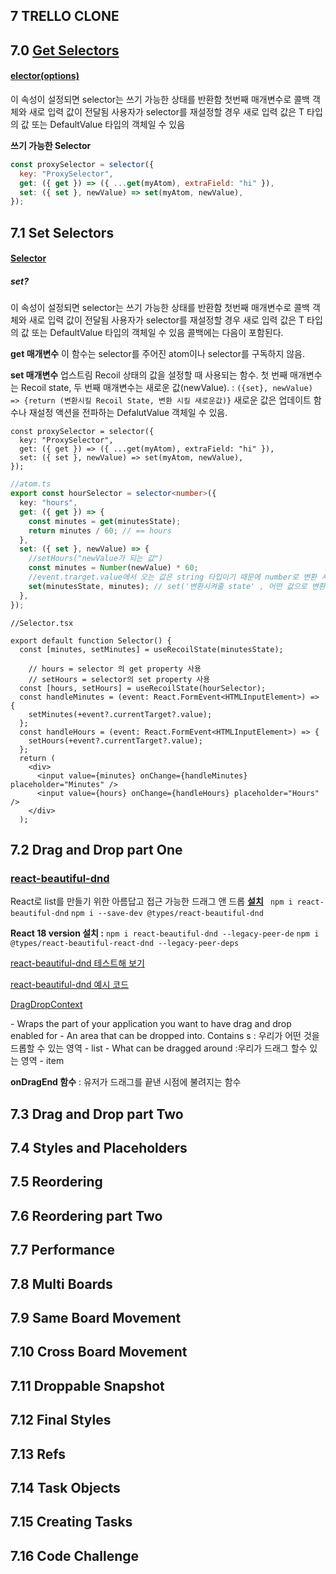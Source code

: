 ## 7 TRELLO CLONE

## 7.0 [Get Selectors](https://recoiljs.org/ko/docs/api-reference/core/selector)

#### [elector(options)](https://recoiljs.org/ko/docs/api-reference/core/selector#%EC%93%B0%EA%B8%B0-%EA%B0%80%EB%8A%A5%ED%95%9C-selector)

이 속성이 설정되면 selector는 쓰기 가능한 상태를 반환함
첫번째 매개변수로 콜백 객체와 새로 입력 값이 전달됨
사용자가 selector를 재설정할 경우 새로 입력 값은 T 타입의 값 또는 DefaultValue 타입의 객체일 수 있음

**쓰기 가능한 Selector**

```js
const proxySelector = selector({
  key: "ProxySelector",
  get: ({ get }) => ({ ...get(myAtom), extraField: "hi" }),
  set: ({ set }, newValue) => set(myAtom, newValue),
});
```

## 7.1 Set Selectors

#### [Selector](https://recoiljs.org/ko/docs/api-reference/core/selector/)

##### set?

이 속성이 설정되면 selector는 쓰기 가능한 상태를 반환함
첫번째 매개변수로 콜백 객체와 새로 입력 값이 전달됨
사용자가 selector를 재설정할 경우 새로 입력 값은 T 타입의 값 또는 DefaultValue 타입의 객체일 수 있음
콜백에는 다음이 포함된다.

**get 매개변수**
이 함수는 selector를 주어진 atom이나 selector를 구독하지 않음.

**set 매개변수**
업스트림 Recoil 상태의 값을 설정할 때 사용되는 함수.
첫 번째 매개변수는 Recoil state, 두 번째 매개변수는 새로운 값(newValue).
: `({set}, newValue) => {return (변환시킬 Recoil State, 변환 시킬 새로운값)}`
새로운 값은 업데이트 함수나 재설정 액션을 전파하는 DefalutValue 객체일 수 있음.

```tsx
const proxySelector = selector({
  key: "ProxySelector",
  get: ({ get }) => ({ ...get(myAtom), extraField: "hi" }),
  set: ({ set }, newValue) => set(myAtom, newValue),
});
```

```ts
//atom.ts
export const hourSelector = selector<number>({
  key: "hours",
  get: ({ get }) => {
    const minutes = get(minutesState);
    return minutes / 60; // == hours
  },
  set: ({ set }, newValue) => {
    //setHours("newValue가 되는 값")
    const minutes = Number(newValue) * 60;
    //event.trarget.value에서 오는 값은 string 타입이기 때문에 number로 변환 시켜줘야함.
    set(minutesState, minutes); // set('변환시켜줄 state' , 어떤 값으로 변환시켜줄지의 값)
  },
});
```

```tsx
//Selector.tsx

export default function Selector() {
  const [minutes, setMinutes] = useRecoilState(minutesState);

    // hours = selector 의 get property 사용
    // setHours = selector의 set property 사용
  const [hours, setHours] = useRecoilState(hourSelector);
  const handleMinutes = (event: React.FormEvent<HTMLInputElement>) => {
    setMinutes(+event?.currentTarget?.value);
  };
  const handleHours = (event: React.FormEvent<HTMLInputElement>) => {
    setHours(+event?.currentTarget?.value);
  };
  return (
    <div>
      <input value={minutes} onChange={handleMinutes} placeholder="Minutes" />
      <input value={hours} onChange={handleHours} placeholder="Hours" />
    </div>
  );

```

## 7.2 Drag and Drop part One

### [react-beautiful-dnd](https://www.npmjs.com/package/react-beautiful-dnd)

React로 list를 만들기 위한 아름답고 접근 가능한 드래그 앤 드롭
[**설치**](https://github.com/atlassian/react-beautiful-dnd/blob/master/docs/about/installation.md)
` npm i react-beautiful-dnd`
`npm i --save-dev @types/react-beautiful-dnd `

**React 18 version 설치 :**
`npm i react-beautiful-dnd --legacy-peer-de`
`npm i @types/react-beautiful-react-dnd --legacy-peer-deps`

[react-beautiful-dnd 테스트해 보기](https://react-beautiful-dnd.netlify.app/iframe.html?id=board--simple)

[react-beautiful-dnd 예시 코드](https://codesandbox.io/s/k260nyxq9v)

[DragDropContext](https://github.com/LeeHyungGeun/react-beautiful-dnd-kr)

**<DragDropContext />** - Wraps the part of your application you want to have drag and drop enabled for
**<Droppable />** - An area that can be dropped into. Contains <Draggable />s : 우리가 어떤 것을 드롭할 수 있는 영역 - list
**<Draggable />** - What can be dragged around :우리가 드래그 할수 있는 영역 - item

**onDragEnd 함수** : 유저가 드래그를 끝낸 시점에 불려지는 함수

## 7.3 Drag and Drop part Two

## 7.4 Styles and Placeholders

## 7.5 Reordering

## 7.6 Reordering part Two

## 7.7 Performance

## 7.8 Multi Boards

## 7.9 Same Board Movement

## 7.10 Cross Board Movement

## 7.11 Droppable Snapshot

## 7.12 Final Styles

## 7.13 Refs

## 7.14 Task Objects

## 7.15 Creating Tasks

## 7.16 Code Challenge
